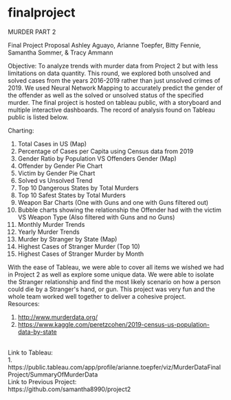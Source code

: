 # finalproject
MURDER PART 2

Final Project Proposal
Ashley Aguayo, Arianne Toepfer, Bitty Fennie, 
Samantha Sommer, & Tracy Ammann<br>

Objective:
	To analyze trends with murder data from Project 2 but with less limitations on data quantity. This round, we explored both unsolved and solved cases from the years 2016-2019 rather than just unsolved crimes of 2019.
	We used Neural Network Mapping to accurately predict the gender of the offender as well as the solved or unsolved status of the specified murder. The final project is hosted on tableau public, with a storyboard and multiple interactive dashboards. The record of analysis found on Tableau public is listed below.

Charting:
1. Total Cases in US (Map)
2. Percentage of Cases per Capita using Census data from 2019
3. Gender Ratio by Population VS Offenders Gender (Map)
4. Offender by Gender Pie Chart
5. Victim by Gender Pie Chart
6. Solved vs Unsolved Trend
7. Top 10 Dangerous States by Total Murders
8. Top 10 Safest States by Total Murders
9. Weapon Bar Charts (One with Guns and one with Guns filtered out)
10. Bubble charts showing the relationship the Offender had with the victim VS Weapon Type (Also filtered with Guns and no Guns)
11. Monthly Murder Trends
12. Yearly Murder Trends
13. Murder by Stranger by State (Map)
14. Highest Cases of Stranger Murder (Top 10)
15. Highest Cases of Stranger Murder by Month

With the ease of Tableau, we were able to cover all items we wished we had in Project 2 as well as explore some unique data. We were able to isolate the Stranger relationship and find the most likely scenario on how a person could die by a Stranger's hand, or gun. This project was very fun and the whole team worked well together to deliver a cohesive project. <br>
Resources:
1. http://www.murderdata.org/
2. https://www.kaggle.com/peretzcohen/2019-census-us-population-data-by-state
<br>
Link to Tableau:<br>
1. https://public.tableau.com/app/profile/arianne.toepfer/viz/MurderDataFinalProject/SummaryOfMurderData
<br>
Link to Previous Project:<br>
https://github.com/samantha8990/project2
